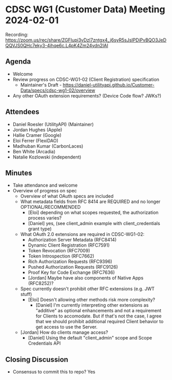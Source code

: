 # CDSC WG1 (Customer Data) Meeting 2024-02-01

Recording: https://zoom.us/rec/share/ZGFIupi3vDzl7zntgx4_j6syR5sJsIPDiPvBQO3JeDQQVJS0QHc7eky3-4ihqe6c.L4pK4Zm24ydn2IAI

## Agenda
* Welcome
* Review progress on CDSC-WG1-02 (Client Registration) specification
    * Maintainer's Draft - https://daniel-utilityapi.github.io/Customer-Data/specs/cdsc-wg1-02/overview
* Any other OAuth extension requirements? (Device Code flow? JWKs?)

## Attendees
* Daniel Roesler (UtilityAPI) (Maintainer)
* Jordan Hughes (Apple)
* Hallie Cramer (Google)
* Eloi Ferrer (FlexiDAO)
* Madhuban Kumar (CarbonLaces)
* Ben White (Arcadia)
* Natalie Kozlowski (independent)

## Minutes
* Take attendance and welcome
* Overview of progress on spec
    * Overview of what OAuth specs are included
    * What metadata fields from RFC 8414 are REQUIRED and no longer OPTIONAL/RECOMMENDED
        * [Eloi] depending on what scopes requested, the authorization process varies?
        * [Daniel] yes, (see client_admin example with client_credentials grant type)
    * What OAuth 2.0 extensions are required in CDSC-WG1-02:
        * Authorization Server Metadata (RFC8414)
        * Dynamic Client Registration (RFC7591)
        * Token Revocation (RFC7009)
        * Token Introspection (RFC7662)
        * Rich Authorization Requests (RFC9396)
        * Pushed Authorization Requests (RFC9126)
        * Proof Key for Code Exchange (RFC7636)
        * [Jordan] Maybe have also components of Native Apps (RFC8252)?
    * Spec currently doesn't prohibit other RFC extensions (e.g. JWT stuff)
        * [Eloi] Doesn't allowing other methods risk more complexity?
            * [Daniel] I'm currently interpreting other extensions as "additive" as optional enhancements and not a requirement for Clients to accomodate. But if that's not the case, I agree that we should prohibit additional required Client behavior to get access to use the Server.
    * [Jordan] How do clients manage access?
        * [Daniel] Using the default "client_admin" scope and Scope Credentials API

## Closing Discussion
* Consensus to commit this to repo? Yes
